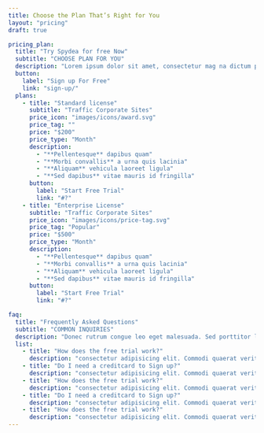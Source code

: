 ```yaml
---
title: Choose the Plan That’s Right for You
layout: "pricing"
draft: true

pricing_plan:
  title: "Try Spydea for free Now"
  subtitle: "CHOOSE PLAN FOR YOU"
  description: "Lorem ipsum dolor sit amet, consectetur mag na dictum porta. Praesent sapien massa, convallis a pellentesque nec, egestas non nisi. elementum id enim. Nulla quis lorem ut libero malesuada feugiat. Curabitur non nulla sit amet nisl tempus convallis quis ac lectus. Quisque velit nisi, pretium ut"
  button:
    label: "Sign up For Free"
    link: "sign-up/"
  plans:
    - title: "Standard license"
      subtitle: "Traffic Corporate Sites"
      price_icon: "images/icons/award.svg"
      price_tag: ""
      price: "$200"
      price_type: "Month"
      description:
        - "**Pellentesque** dapibus quam"
        - "**Morbi convallis** a urna quis lacinia"
        - "**Aliquam** vehicula laoreet ligula"
        - "**Sed dapibus** vitae mauris id fringilla"
      button:
        label: "Start Free Trial"
        link: "#?"
    - title: "Enterprise License"
      subtitle: "Traffic Corporate Sites"
      price_icon: "images/icons/price-tag.svg"
      price_tag: "Popular"
      price: "$500"
      price_type: "Month"
      description:
        - "**Pellentesque** dapibus quam"
        - "**Morbi convallis** a urna quis lacinia"
        - "**Aliquam** vehicula laoreet ligula"
        - "**Sed dapibus** vitae mauris id fringilla"
      button:
        label: "Start Free Trial"
        link: "#?"

faq:
  title: "Frequently Asked Questions"
  subtitle: "COMMON INQUIRIES"
  description: "Donec rutrum congue leo eget malesuada. Sed porttitor lectus nibh. Cras ultricies ligula sed magna dictum porta. Vestibulum ac diam sit amet quam vehicula elementum."
  list:
    - title: "How does the free trial work?"
      description: "consectetur adipisicing elit. Commodi quaerat veritatis necessitatibus nemo ullam dolores aut veniam officiis asperiores, unde quo magni repudiandae impedit iusto voluptatum eos, aliquam, consectetur aliquid."
    - title: "Do I need a creditcard to Sign up?"
      description: "consectetur adipisicing elit. Commodi quaerat veritatis necessitatibus nemo ullam dolores aut veniam officiis asperiores, unde quo magni repudiandae impedit iusto voluptatum eos, aliquam, consectetur aliquid."
    - title: "How does the free trial work?"
      description: "consectetur adipisicing elit. Commodi quaerat veritatis necessitatibus nemo ullam dolores aut veniam officiis asperiores, unde quo magni repudiandae impedit iusto voluptatum eos, aliquam, consectetur aliquid."
    - title: "Do I need a creditcard to Sign up?"
      description: "consectetur adipisicing elit. Commodi quaerat veritatis necessitatibus nemo ullam dolores aut veniam officiis asperiores, unde quo magni repudiandae impedit iusto voluptatum eos, aliquam, consectetur aliquid."
    - title: "How does the free trial work?"
      description: "consectetur adipisicing elit. Commodi quaerat veritatis necessitatibus nemo ullam dolores aut veniam officiis asperiores, unde quo magni repudiandae impedit iusto voluptatum eos, aliquam, consectetur aliquid."
---
```

